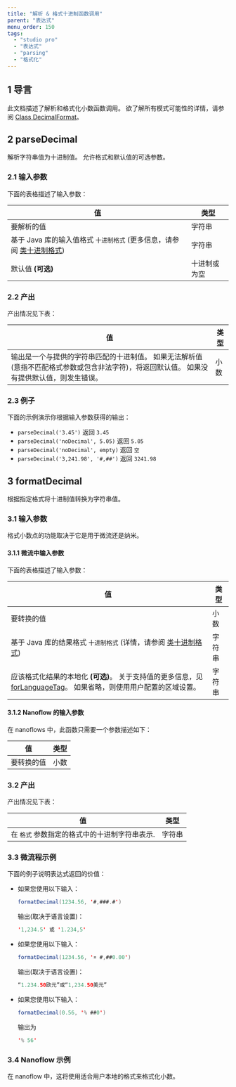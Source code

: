 ```yaml
---
title: "解析 & 格式十进制函数调用"
parent: "表达式"
menu_order: 150
tags:
  - "studio pro"
  - "表达式"
  - "parsing"
  - "格式化"
---
```


## 1 导言

此文档描述了解析和格式化小数函数调用。 欲了解所有模式可能性的详情，请参阅 [Class DecimalFormat](https://docs.oracle.com/javase/8/docs/api/java/text/DecimalFormat.html)。

## 2 parseDecimal

解析字符串值为十进制值。 允许格式和默认值的可选参数。

### 2.1 输入参数

下面的表格描述了输入参数：

| 值                                                                                                                   | 类型     |
| ------------------------------------------------------------------------------------------------------------------- | ------ |
| 要解析的值                                                                                                               | 字符串    |
| 基于 Java 库的输入值格式 `十进制格式` (更多信息，请参阅 [类十进制格式](https://docs.oracle.com/javase/8/docs/api/java/text/DecimalFormat.html)) | 字符串    |
| 默认值 **(可选)**                                                                                                        | 十进制或为空 |

### 2.2 产出

产出情况见下表：

| 值                                                                       | 类型 |
| ----------------------------------------------------------------------- | -- |
| 输出是一个与提供的字符串匹配的十进制值。 如果无法解析值(意指不匹配格式参数或包含非法字符)，将返回默认值。 如果没有提供默认值，则发生错误。 | 小数 |

### 2.3 例子

下面的示例演示你根据输入参数获得的输出：

* `parseDecimal('3.45')` 返回 `3.45`
* `parseDecimal('noDecimal', 5.05)` 返回 `5.05`
* `parseDecimal('noDecimal', empty)` 返回 `空`
* `parseDecimal('3,241.98', '#,##')` 返回 `3241.98`

## 3 formatDecimal

根据指定格式将十进制值转换为字符串值。

### 3.1 输入参数

格式小数点的功能取决于它是用于微流还是纳米。

#### 3.1.1 微流中输入参数

下面的表格描述了输入参数：

| 值                                                                                                                                                                         | 类型  |
| ------------------------------------------------------------------------------------------------------------------------------------------------------------------------- | --- |
| 要转换的值                                                                                                                                                                     | 小数  |
| 基于 Java 库的结果格式 `十进制格式` (详情，请参阅 [类十进制格式](https://docs.oracle.com/javase/8/docs/api/java/text/DecimalFormat.html))                                                          | 字符串 |
| 应该格式化结果的本地化 **(可选)**。 关于支持值的更多信息，见 [forLanguageTag](https://docs.oracle.com/javase/8/docs/api/java/util/Locale.html#forLanguageTag-java.lang.String-)。 如果省略，则使用用户配置的区域设置。 | 字符串 |

#### 3.1.2 Nanoflow 的输入参数

在 nanoflows 中，此函数只需要一个参数描述如下：

| 值     | 类型 |
| ----- | -- |
| 要转换的值 | 小数 |

### 3.2 产出

产出情况见下表：

| 值                         | 类型  |
| ------------------------- | --- |
| 在 `格式` 参数指定的格式中的十进制字符串表示. | 字符串 |

### 3.3 微流程示例

下面的例子说明表达式返回的价值：

* 如果您使用以下输入：

    ```java
    formatDecimal(1234.56, '#,###.#')
    ```

    输出(取决于语言设置)：

    ```java
    '1,234.5' 或 '1.234,5'
    ```

* 如果您使用以下输入：

    ```java
    formatDecimal(1234.56, '¤ #,##0.00')
    ```

    输出(取决于语言设置)：

    ```java
    “1.234.50欧元”或“1,234.50美元”
    ```

* 如果您使用以下输入：

    ```java
    formatDecimal(0.56, '% ##0')
    ```

    输出为

    ```java
    '% 56' 
    ```

### 3.4 Nanoflow 示例

在 nanoflow 中，这将使用适合用户本地的格式来格式化小数。
